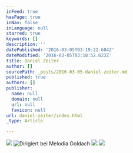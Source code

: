 ```yaml
---
inFeed: true
hasPage: true
inNav: false
inLanguage: null
starred: true
keywords: []
description: ''
datePublished: '2016-03-05T03:19:22.684Z'
dateModified: '2016-03-05T03:18:52.623Z'
title: Daniel Zeiter
author: []
sourcePath: _posts/2016-03-05-daniel-zeiter.md
published: true
authors: []
publisher:
  name: null
  domain: null
  url: null
  favicon: null
url: daniel-zeiter/index.html
_type: Article

---
```

![](https://s3-us-west-2.amazonaws.com/the-grid-img/p/65bf03fa4afdc51ffd577d0f52e1cad3c3a9edef.jpg)
![Dirigiert bei Melodia Goldach](https://the-grid-user-content.s3-us-west-2.amazonaws.com/08cd2799-ba8e-4725-96cf-63eb6bf7c4dc.jpg)
![](https://the-grid-user-content.s3-us-west-2.amazonaws.com/93af0211-7432-4270-999f-c9ea5b592bde.jpg)
![](https://the-grid-user-content.s3-us-west-2.amazonaws.com/c93a8e29-dfa9-40f8-9700-12384de283a6.jpg)